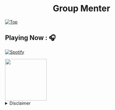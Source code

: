 <h1 align="center">Group Menter</h1>

[![Top](https://github.com/halfrost/halfrost/blob/master/icons/header_.png)](https://github.com/TeamGroupMenter)

## Playing Now : 🎧  <!--img src="https://media.giphy.com/media/kC8QA2OYWOADK0e1Uk/giphy.gif" width="30" style="padding-top: 10px;" -->

<!--img alt="Spotify" src="https://spotify-readme.sp-xd.vercel.app/api/spotify" href="https://open.spotify.com/user/somnathpaul" &count_private=true&bg_color=904e99&title_color=fff&text_color=fff&icon_color=f2f2f2-->

[![Spotify](https://spotify-readme.sp-xd.vercel.app/api/spotify)](https://open.spotify.com/user/somnathpaul) <br>

<!--https://media2.giphy.com/media/M9kgjEsLG6LMbYC9dl/giphy.gif -->

<img height="137px" src="https://github-readme-stats.vercel.app/api?username=spechide&hide_border=true&hide_title=true&include_all_commits=true&count_private=true&show_icons=true&title_color=7A7ADB&icon_color=2234AE&text_color=D3D3D3&bg_color=0,000000,130F40"/>

<details><summary>Disclaimer</summary>
<p>

[![GNU Affero General Public License v3.0](https://telegra.ph/file/b058dfea00711412e7626.jpg)](https://www.gnu.org/licenses/agpl-3.0.en.html#header)    

Licensed under [GNU General Public Lice v3.0.](https://github.com/TeamGroupMenter/GroupMenter/blob/main/LICENSE)
Selling The Codes To Other People For Money Is *Strictly Prohibited*.

</details>
